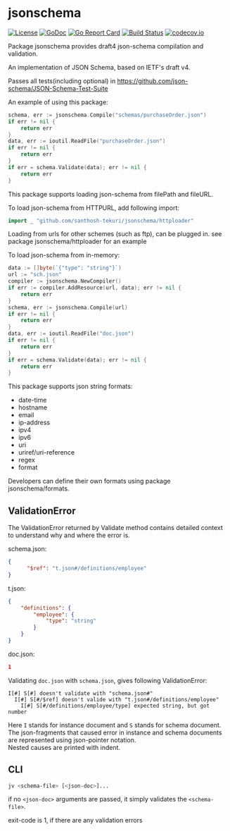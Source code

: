 # jsonschema

[![License](https://img.shields.io/badge/License-BSD%203--Clause-blue.svg)](https://opensource.org/licenses/BSD-3-Clause)
[![GoDoc](https://godoc.org/github.com/santhosh-tekuri/jsonschema?status.svg)](https://godoc.org/github.com/santhosh-tekuri/jsonschema)
[![Go Report Card](https://goreportcard.com/badge/github.com/santhosh-tekuri/jsonschema)](https://goreportcard.com/report/github.com/santhosh-tekuri/jsonschema)
[![Build Status](https://travis-ci.org/santhosh-tekuri/jsonschema.svg?branch=master)](https://travis-ci.org/santhosh-tekuri/jsonschema)
[![codecov.io](https://codecov.io/github/santhosh-tekuri/jsonschema/coverage.svg?branch=master)](https://codecov.io/github/santhosh-tekuri/jsonschema?branch=master)

Package jsonschema provides draft4 json-schema compilation and validation.

An implementation of JSON Schema, based on IETF's draft v4. 

Passes all tests(including optional) in https://github.com/json-schema/JSON-Schema-Test-Suite

An example of using this package:

```go
schema, err := jsonschema.Compile("schemas/purchaseOrder.json")
if err != nil {
    return err
}
data, err := ioutil.ReadFile("purchaseOrder.json")
if err != nil {
    return err
}
if err = schema.Validate(data); err != nil {
    return err
}
```

This package supports loading json-schema from filePath and fileURL.

To load json-schema from HTTPURL, add following import:

```go
import _ "github.com/santhosh-tekuri/jsonschema/httploader"
```

Loading from urls for other schemes (such as ftp), can be plugged in. see package jsonschema/httploader
for an example

To load json-schema from in-memory:

```go
data := []byte(`{"type": "string"}`)
url := "sch.json"
compiler := jsonschema.NewCompiler()
if err := compiler.AddResource(url, data); err != nil {
    return err
}
schema, err := jsonschema.Compile(url)
if err != nil {
    return err
}
data, err := ioutil.ReadFile("doc.json")
if err != nil {
    return err
}
if err = schema.Validate(data); err != nil {
    return err
}
```

This package supports json string formats: 
- date-time
- hostname
- email
- ip-address
- ipv4
- ipv6
- uri
- uriref/uri-reference
- regex
- format

Developers can define their own formats using package jsonschema/formats.

## ValidationError

The ValidationError returned by Validate method contains detailed context to understand why and where the error is.

schema.json:
```json
{
      "$ref": "t.json#/definitions/employee"
}
```

t.json:
```json
{
    "definitions": {
        "employee": {
            "type": "string"
        }
    }
}
```

doc.json:
```json
1
```

Validating `doc.json` with `schema.json`, gives following ValidationError:
```
I[#] S[#] doesn't validate with "schema.json#"
  I[#] S[#/$ref] doesn't valide with "t.json#/definitions/employee"
    I[#] S[#/definitions/employee/type] expected string, but got number
```

Here `I` stands for instance document and `S` stands for schema document.  
The json-fragments that caused error in instance and schema documents are represented using json-pointer notation.  
Nested causes are printed with indent.

## CLI

```bash
jv <schema-file> [<json-doc>]...
```

if no `<json-doc>` arguments are passed, it simply validates the `<schema-file>`.

exit-code is 1, if there are any validation errors
